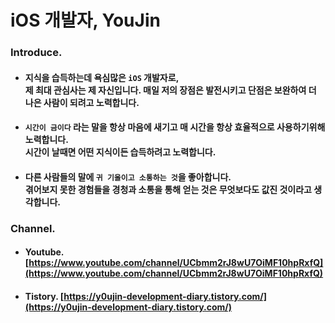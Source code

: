 
# iOS 개발자, YouJin

### Introduce.
- #### 지식을 습득하는데 욕심많은 ```iOS``` 개발자로, <br>제 최대 관심사는 제 자신입니다. 매일 저의 장점은 발전시키고 단점은 보완하여 더 나은 사람이 되려고 노력합니다.

- #### ```시간이 금이다``` 라는 말을 항상 마음에 새기고 매 시간을 항상 효율적으로 사용하기위해 노력합니다. <br>시간이 날때면 어떤 지식이든 습득하려고 노력합니다.

- #### 다른 사람들의 말에 ```귀 기울이고 소통하는 것```을 좋아합니다. <br>겪어보지 못한 경험들을 경청과 소통을 통해 얻는 것은 무엇보다도 값진 것이라고 생각합니다.

### Channel.
- #### Youtube. **[https://www.youtube.com/channel/UCbmm2rJ8wU7OiMF10hpRxfQ](https://www.youtube.com/channel/UCbmm2rJ8wU7OiMF10hpRxfQ)**
- #### Tistory. **[https://y0ujin-development-diary.tistory.com/](https://y0ujin-development-diary.tistory.com/)**
